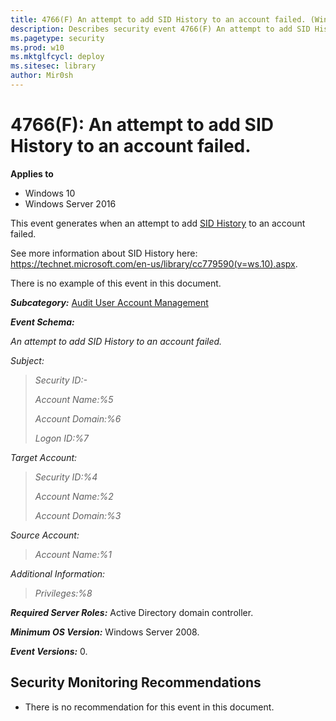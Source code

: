 ```yaml
---
title: 4766(F) An attempt to add SID History to an account failed. (Windows 10)
description: Describes security event 4766(F) An attempt to add SID History to an account failed.
ms.pagetype: security
ms.prod: w10
ms.mktglfcycl: deploy
ms.sitesec: library
author: Mir0sh
---
```


# 4766(F): An attempt to add SID History to an account failed.

**Applies to**
-   Windows 10
-   Windows Server 2016


This event generates when an attempt to add [SID History](https://msdn.microsoft.com/en-us/library/ms679833(v=vs.85).aspx) to an account failed.

See more information about SID History here: <https://technet.microsoft.com/en-us/library/cc779590(v=ws.10).aspx>.

There is no example of this event in this document.

***Subcategory:***&nbsp;[Audit User Account Management](audit-user-account-management.md)

***Event Schema:***

*An attempt to add SID History to an account failed.*

*Subject:*

> *Security ID:-*
>
> *Account Name:%5*
>
> *Account Domain:%6*
>
> *Logon ID:%7*

*Target Account:*

> *Security ID:%4*
>
> *Account Name:%2*
>
> *Account Domain:%3*

*Source Account:*

> *Account Name:%1*

*Additional Information:*

> *Privileges:%8*

***Required Server Roles:*** Active Directory domain controller.

***Minimum OS Version:*** Windows Server 2008.

***Event Versions:*** 0.

## Security Monitoring Recommendations

-   There is no recommendation for this event in this document.

